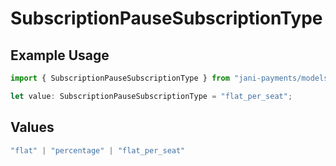 # SubscriptionPauseSubscriptionType

## Example Usage

```typescript
import { SubscriptionPauseSubscriptionType } from "jani-payments/models/operations";

let value: SubscriptionPauseSubscriptionType = "flat_per_seat";
```

## Values

```typescript
"flat" | "percentage" | "flat_per_seat"
```